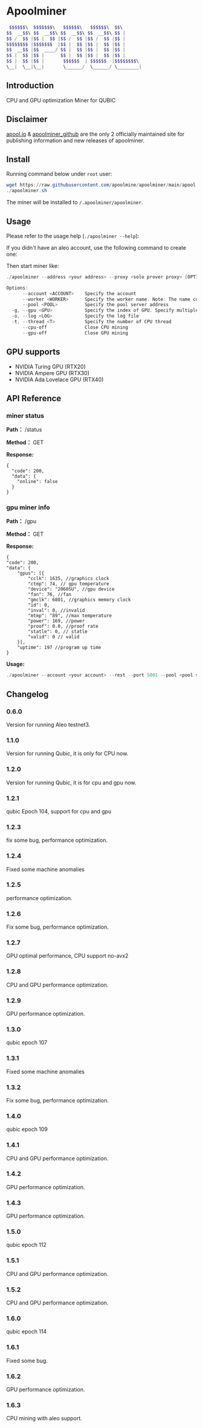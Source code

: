 # Apoolminer

```powershell
 $$$$$$\  $$$$$$$\   $$$$$$\   $$$$$$\  $$\       
$$  __$$\ $$  __$$\ $$  __$$\ $$  __$$\ $$ |      
$$ /  $$ |$$ |  $$ |$$ /  $$ |$$ /  $$ |$$ |      
$$$$$$$$ |$$$$$$$  |$$ |  $$ |$$ |  $$ |$$ |      
$$  __$$ |$$  ____/ $$ |  $$ |$$ |  $$ |$$ |      
$$ |  $$ |$$ |      $$ |  $$ |$$ |  $$ |$$ |      
$$ |  $$ |$$ |       $$$$$$  | $$$$$$  |$$$$$$$$\ 
\__|  \__|\__|       \______/  \______/ \________|
```

## Introduction

CPU and GPU optimization Miner for QUBIC

## Disclaimer

[apool.io](https://www.apool.io/) & [apoolminer_github](https://github.com/apool-io/apoolminer) are the only 2 officially maintained site for publishing information and new releases of apoolminer.

## Install

Running command below under `root` user:

```powershell
wget https://raw.githubusercontent.com/apoolmine/apoolminer/main/apool.sh && chmod +x apoolminer.sh
./apoolminer.sh
```

The miner will be installed to `/.apoolminer/apoolminer`.

## Usage

Please refer to the usage help (`./apoolminer --help`):

If you didn't have an aleo account, use the following command to create one:

Then start miner like:

```powershell
./apoolminer --address <your address> --proxy <solo prover proxy> [OPTIONS] 
```

```powershell
Options:
      --account <ACCOUNT>    Specify the account
      --worker <WORKER>      Specify the worker name. Note: The name consists of numbers and letters and cannot exceed 15 characters in length
      --pool <POOL>          Specify the pool server address
  -g, --gpu <GPU>            Specify the index of GPU. Specify multiple times to use multiple GPUs, example: -g 0 -g 1 -g 2. Note: Use all gpus if not specify.
  -o, --log <LOG>            Specify the log file
  -t, --thread <T>           Specify the number of CPU thread
      --cpu-off              Close CPU mining
      --gpu-off              Close GPU mining
```

## GPU supports

- NVIDIA Turing GPU (RTX20)
- NVIDIA Ampere GPU (RTX30)
- NVIDIA Ada Lovelace GPU (RTX40)

## API Reference

### miner status 

**Path：** /status

**Method：** GET

**Response:**

```
{
  "code": 200,
  "data": {
    "online": false
  }
}
```

### gpu miner info 

**Path：** /gpu

**Method：** GET

**Response:**

```
{
"code": 200,
"data": {
    "gpus": [{
        "cclk": 1635, //graphics clock
        "ctmp": 74, // gpu temperature
        "device": "2060SU", //gpu device 
        "fan": 76, //fan
        "gmclk": 6801, //graphics memory clock
        "id": 0,
        "inval": 0, //invalid
        "mtmp": "89", //max temperature
        "power": 169, //power
        "proof": 0.0, //proof rate
        "statle": 0, // statle
        "valid": 0 // valid
    }],
    "uptime": 197 //program up time 
}
```

**Usage:**

```powershell
./apoolminer --account <your account> --rest --port 5001 --pool <pool server address> [OPTIONS]    
```

## Changelog

### 0.6.0
Version for running  Aleo testnet3.

### 1.1.0
Version for running Qubic, it is only for CPU now.

### 1.2.0
Version for running Qubic, it is for cpu and gpu now.

### 1.2.1
qubic Epoch 104, support for cpu and gpu

### 1.2.3
fix some bug, performance optimization.

### 1.2.4
Fixed some machine anomalies

### 1.2.5
performance optimization.

### 1.2.6
Fix some bug, performance optimization.

### 1.2.7
GPU optimal performance, CPU support no-avx2

### 1.2.8
CPU and GPU performance optimization.

### 1.2.9
GPU performance optimization.

### 1.3.0
qubic epoch 107

### 1.3.1
Fixed some machine anomalies

### 1.3.2
Fix some bug, performance optimization.

### 1.4.0
qubic epoch 109

### 1.4.1
CPU and GPU performance optimization.

### 1.4.2
GPU performance optimization.

### 1.4.3
GPU performance optimization.

### 1.5.0
qubic epoch 112

### 1.5.1
CPU and GPU performance optimization.

### 1.5.2
CPU and GPU performance optimization.

### 1.6.0
qubic epoch 114

### 1.6.1
Fixed some bug.

### 1.6.2
GPU performance optimization.

### 1.6.3
CPU mining with aleo support.


